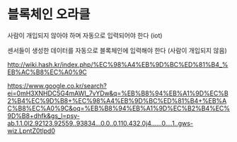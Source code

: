 # 블록체인 오라클

사람이 개입되지 않아야 하며 자동으로 입력되어야 한다 (iot)

센서들이 생성한 데이터를 자동으로 블록체인에 입력해야 한다
(사람이 개입되지 않음)

<http://wiki.hash.kr/index.php/%EC%98%A4%EB%9D%BC%ED%81%B4_%EB%AC%B8%EC%A0%9C>

<https://www.google.co.kr/search?ei=0mH3XNHDC5G4mAWI_7vYDw&q=%EB%B8%94%EB%A1%9D%EC%B2%B4%EC%9D%B8+%EC%98%A4%EB%9D%BC%ED%81%B4+%EB%AC%B8%EC%A0%9C&oq=%EB%B8%94%EB%A1%9D%EC%B2%B4%EC%9D%B8+dhfk&gs_l=psy-ab.1.1.0l2.92123.92559..93834...0.0..0.110.432.0j4......0....1..gws-wiz.LpntZ0tlpd0>
